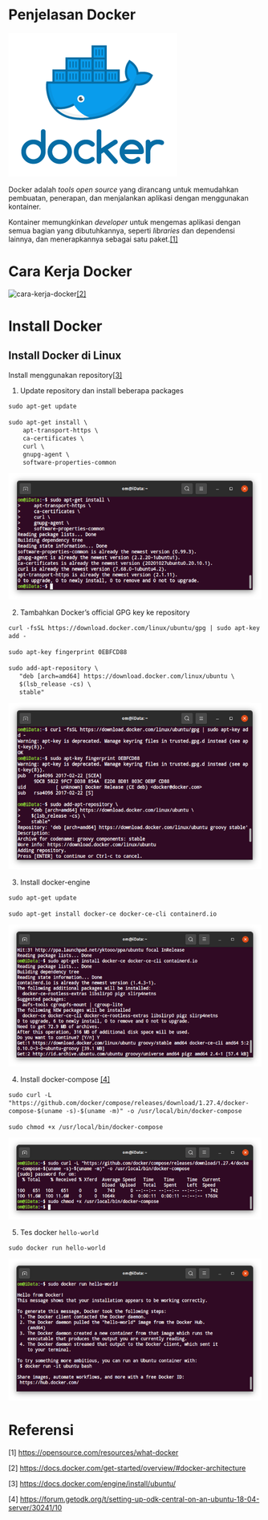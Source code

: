 # Penjelasan Docker
![logo-docker](./img/logo-docker.png)


Docker adalah *tools open source* yang dirancang untuk memudahkan pembuatan, penerapan, dan menjalankan aplikasi dengan menggunakan kontainer.

Kontainer memungkinkan *developer* untuk mengemas aplikasi dengan semua bagian yang dibutuhkannya, seperti *libraries* dan dependensi lainnya, dan menerapkannya sebagai satu paket.[[1]](#1)

# Cara Kerja Docker
![cara-kerja-docker](https://docs.docker.com/engine/images/architecture.svg)[[2]](#2)

# Install Docker
## Install Docker di Linux

Install menggunakan repository[[3]](#3)

1. Update repository dan install beberapa packages

```
sudo apt-get update

sudo apt-get install \
    apt-transport-https \
    ca-certificates \
    curl \
    gnupg-agent \
    software-properties-common
```
![install-docker-1](./img/install-docker-1.png)

2. Tambahkan Docker’s official GPG key ke repository

```
curl -fsSL https://download.docker.com/linux/ubuntu/gpg | sudo apt-key add -

sudo apt-key fingerprint 0EBFCD88

sudo add-apt-repository \
   "deb [arch=amd64] https://download.docker.com/linux/ubuntu \
   $(lsb_release -cs) \
   stable"

```
![install-docker-2](./img/install-docker-2.png)

3. Install docker-engine

```
sudo apt-get update

sudo apt-get install docker-ce docker-ce-cli containerd.io
```

![install-docker-3](./img/install-docker-3.png)

4. Install docker-compose [[4]](#4)

```
sudo curl -L "https://github.com/docker/compose/releases/download/1.27.4/docker-compose-$(uname -s)-$(uname -m)" -o /usr/local/bin/docker-compose

sudo chmod +x /usr/local/bin/docker-compose
```

![install-docker-4](./img/install-docker-4.png)

5. Tes docker `hello-world`

```
sudo docker run hello-world
```
![install-docker-5](./img/install-docker-5.png)


# Referensi
<a id="1">[1]</a> 
https://opensource.com/resources/what-docker

<a id="2">[2]</a> 
https://docs.docker.com/get-started/overview/#docker-architecture

<a id="3">[3]</a> 
https://docs.docker.com/engine/install/ubuntu/

<a id="4">[4]</a>
https://forum.getodk.org/t/setting-up-odk-central-on-an-ubuntu-18-04-server/30241/10